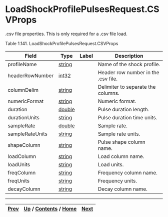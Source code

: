 
# LoadShockProfilePulsesRequest.CSVProps

.csv file properties. This is only required for a .csv file load.

Table 1.141. LoadShockProfilePulsesRequest.CSVProps

Field| Type| Label| Description  
---|---|---|---  
profileName| [string](ch01s11.md "gRPC Scalar Value Types")|  | Name of the shock profile.  
headerRowNumber| [int32](ch01s11.md "gRPC Scalar Value Types")|  | Header row number in the .csv file.  
columnDelim| [string](ch01s11.md "gRPC Scalar Value Types")|  | Delimiter to separate the columns.  
numericFormat| [string](ch01s11.md "gRPC Scalar Value Types")|  | Numeric format.  
duration| [double](ch01s11.md "gRPC Scalar Value Types")|  | Pulse duration length.  
durationUnits| [string](ch01s11.md "gRPC Scalar Value Types")|  | Pulse duration time units.  
sampleRate| [double](ch01s11.md "gRPC Scalar Value Types")|  | Sample rate.  
sampleRateUnits| [string](ch01s11.md "gRPC Scalar Value Types")|  | Sample rate units.  
shapeColumn| [string](ch01s11.md "gRPC Scalar Value Types")|  | Pulse shape column name.  
loadColumn| [string](ch01s11.md "gRPC Scalar Value Types")|  | Load column name.  
loadUnits| [string](ch01s11.md "gRPC Scalar Value Types")|  | Load units.  
freqColumn| [string](ch01s11.md "gRPC Scalar Value Types")|  | Frequency column name.  
freqUnits| [string](ch01s11.md "gRPC Scalar Value Types")|  | Frequency units.  
decayColumn| [string](ch01s11.md "gRPC Scalar Value Types")|  | Decay column name.  
  
  

* * *

[Prev](ch01s06s30.md) | [Up](ch01s06s30.md) / [Contents](index.md) / [Home](../../index.htm)|  [Next](ch01s06s30s03.md)  
---|---|---

